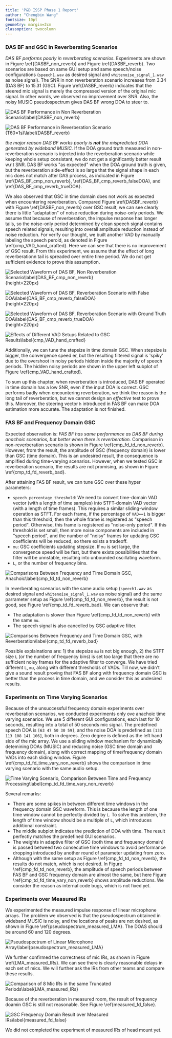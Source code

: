 ```yaml
---
title: 'P&D ISSP Phase 1 Report'
author: "Chengbin Wang"
fontsize: 10pt
geometry: margin=2cm
classoption: twocolumn
---
```


### DAS BF and GSC in Reverberating Scenarios

*DAS BF performs poorly in reverberating scenarios.* Experiments are shown in Figure \ref{DASBF_non_reverb} and Figure \ref{DASBF_reverb}. Two scenarios are based on same GUI setup and same speech/noise configurations (`speech1.wav` as desired signal and `whitenoise_signal_1.wav` as noise signal). The SNR in non reverberation scenario increases from 3.34 (DAS BF) to 15.31 (GSC). Figure \ref{DASBF_reverb} indicates that the steered mic signal is merely the compressed version of the original mic signal. In other words, we observed no improvement over SNR. Also, the noisy MUSIC pseudospectrum gives DAS BF wrong DOA to steer to.

![DAS BF Performance in Non Reverberation Scenario\label{DASBF_non_reverb}](../0_Images/DASBF_non_reverb.bmp)

![DAS BF Performance in Reverberation Scenario (T60=1s)\label{DASBF_reverb}](../0_Images/DASBF_reverb.bmp)

*the major reason DAS BF works poorly is **not** the mispredicted DOA generated by wideband MUSIC.* If the DOA ground truth measured in non-reverberation scenario is injected into the reverberation scenario while keeping whole setup consistant, we do not get a significantly better result w.r.t SNR. DAS BF works "as expected" when the DOA ground truth is given, but the reverberation side-effect is so large that the signal shape in each mic does not match after DAS process, as indicated in Figure \ref{DAS_BF_cmp_non_reverb}, \ref{DAS_BF_cmp_reverb_falseDOA}, and \ref{DAS_BF_cmp_reverb_trueDOA}.

We also observed that GSC in time domain does not work as expected when encountering reverberation. Compared Figure \ref{DASBF_reverb} with Figure \ref{DASBF_non_reverb} over GSC result, we can see clearly there is little "adaptation" of noise reduction during noise-only periods. We assume that because of reverberation, the impulse response has longer tails, so the noise-only period determined by clean speech signal contains speech related signals, resulting into overall amplitude reduction instead of noise reduction. For verify our thought, we built another VAD by manually labeling the speech peroid, as denoted in Figure \ref{cmp_VAD_hand_crafted}. Here we can see that there is no improvement of GSC result. From this experiment, we assume that the effect of long reverberationn tail is spreaded over entire time period. We do not get sufficient evidence to prove this assumption.

![Selected Waveform of DAS BF, Non Reverberation Scenario\label{DAS_BF_cmp_non_reverb}](../0_Images/DAS_BF_cmp_non_reverb.bmp){height=220px}

![Selected Waveform of DAS BF, Reverberation Scenario with False DOA\label{DAS_BF_cmp_reverb_falseDOA}](../0_Images/DAS_BF_cmp_reverb_falseDOA.bmp){height=220px}

![Selected Waveform of DAS BF, Reverberation Scenario with Ground Truth DOA\label{DAS_BF_cmp_reverb_trueDOA}](../0_Images/DAS_BF_cmp_reverb_trueDOA.bmp){height=220px}

![Effects of Different VAD Setups Related to GSC Results\label{cmp_VAD_hand_crafted}](../0_Images/cmp_VAD_hand_crafted.bmp)

Additionally, we can tune the stepsize in time domain GSC. When stepsize is bigger, the convergence speed er, but the resulting filtered signal is 'spiky' due to the overshoot in noisy periods hidden inside the majority of speech periods. The hidden noisy periods are shown in the upper left subplot of Figure \ref{cmp_VAD_hand_crafted}.

To sum up this chapter, when reverberation is introduced, DAS BF operated in time domain has a low SNR, even if the input DOA is correct. GSC performs badly when encountering reverberation, we think the reason is the long tail of reverberation, but we cannot design an *effective* test to prove this. Moreover, the steering vector `h` introduced in FAS BF can make DOA estimation more accurate. The adaptation is not finished.

### FAS BF and Frequency Domain GSC

Expected observation is: *FAS BF has same performance as DAS BF during anachoic scenarios, but better when there is reverberation.* Comparison in non-reverberation scenario is shown in Figure \ref{cmp_fd_td_non_reverb}. However, from the result, the amplitude of GSC (frequency domain) is lower than GSC (time domain). This is an undesired result, the consequence is amplified during time-varying scenarios. However, when we tested GSC in reverberation scenario, the results are not promising, as shown in Figure \ref{cmp_td_fd_reverb_bad}.

After attaining FAS BF result, we can tune GSC over these hyper parameters:

- `speech_percentage_threshold`: We need to convert time-domain VAD vector (with a length of time samples) into STFT-domain VAD vector (with a length of time frames). This requires a similar sliding-window operation as STFT. For each frame, if the percentage of `VAD==1` is bigger than this threshold, then the whole frame is registered as "speech period". Otherwise, this frame is registered as "noise-only period". If this threshold is set small, then more noise components are included in "speech period", and the number of "noisy" frames for updating GSC coefficients will be reduced, so there exists a tradeoff.
- `mu`: GSC coefficients updating stepsize. If `mu` is set large, the convergence speed will be fast, but there exists possibilities that the filter will be unnstable, resulting into unbounded oscillating waveform.
- `L`, or the number of frequency bins.

![Comparisons Between Frequency and Time Domain GSC, Anachoic\label{cmp_fd_td_non_reverb}](../0_Images/cmp_fd_td_non_reverb.bmp)

In reverberating scenarios with the same audio setup (`speech1.wav` as desired signal and `whitenoise_signal_1.wav` as noise signal) and the same parrameter setup as Figure \ref{cmp_fd_td_non_reverb}, the result is not good, see Figure \ref{cmp_td_fd_reverb_bad}. We can observe that:

- The adaptation is slower than Figure \ref{cmp_fd_td_non_reverb} with the same `mu`.
- The speech signal is also cancelled by GSC adaptive filter.

![Comparisons Between Frequency and Time Domain GSC, with Reverberation\label{cmp_td_fd_reverb_bad}](../0_Images/cmp_td_fd_reverb_bad.bmp)

Possible explainations are: 1) the stepsize `mu` is not big enough, 2) the STFT size `L` (or the number of frequency bins) is set too large that there are no sufficient noisy frames for the adaptive filter to converge. We have tried different `L`, `mu`, along with different thresholds of VADs. Till now, we didn't give a sound result proving that FAS BF along with frequency domain GSC is better than the process in time domain, and we consider this as undesired results.

### Experiments on Time Varying Scenarios

Because of the unsuccessful frequency domain experiments over reverberation scenarios, we conducted experiments only ove anachoic time varying scenarios. We use 5 different GUI configurations, each last for 10 seconds, resulting into a total of 50 seconds mic signal. The predefined speech DOA is `[63 47 50 30 59]`, and the noise DOA is predefined as `[133 113 108 141 106]`, both in degrees. Zero degree is defined as the left hand side of the mic array. We use a sliding window mechanism for dynamically detemining DOAs (MUSIC) and reducing noise (GSC time domain and frequency domain), along with correct mapping of time/frequency domain VADs into each sliding window. Figure \ref{cmp_td_fd_time_vary_non_reverb} shows the comparison in time varying scenario with the same audio setup.

![Time Varying Scenario, Comparison Between Time and Frequency Processing\label{cmp_td_fd_time_vary_non_reverb}](../0_Images/cmp_td_fd_time_vary_non_reverb.bmp)

Several remarks:

- There are some spikes in between different time windows in the frequency domain GSC waveform. This is because the length of one time window cannot be perfectly divided by `L`. To solve this problem, the length of time window should be a multiple of `L`, which introduces additional constraint.
- The middle subplot indicates the prediction of DOA with time. The result perfectly matches the predefined GUI scenarios.
- The weights in adaptive filter of GSC (both time and frequency domain) is passed betweed two consecutive time windows to avoid performance dropping introduced by another round of parameter updating from zero.
- Although with the same setup as Figure \ref{cmp_fd_td_non_reverb}, the results do not match, which is not desired. In Figure \ref{cmp_fd_td_non_reverb}, the amplitude of speech periods between FAS BF and GSC frequency domain are almost the same, but here Figure \ref{cmp_td_fd_time_vary_non_reverb} shows amplitude reductions. We consider the reason as internal code bugs, which is not fixed yet.

### Experiments over Measured IRs

We experimented the measured impulse response of linear microphone arrays. The problem we observed is that the pseudospectrum obtained in wideband MUSIC is noisy, and the locations of peaks are not desired, as shown in Figure \ref{pseudospectrum_measured_LMA}. The DOAS should be around 60 and 120 degrees.

![Pseudospectrum of Linear Microphone Array\label{pseudospectrum_measured_LMA}](../0_Images/pseudospectrum_measured_LMA.bmp)

We further confirmed the correctness of mic IRs, as shown in Figure \ref{LMA_measured_IRs}. We can see there is clearly reasonable delays in each set of mics. We will further ask the IRs from other teams and compare these results.

![Comparison of 8 Mic IRs in the same Truncated Periods\label{LMA_measured_IRs}](../0_Images/LMA_measured_IRs.bmp)

Because of the reverberation in measured room, the result of frequency doamin GSC is still not reasonable. See Figure \ref{measured_fd_false}. 

![GSC Frequency Domain Result over Measured IRs\label{measured_fd_false}](../0_Images/measured_fd_false.bmp)

We did not completed the experiment of measured IRs of head mount yet.